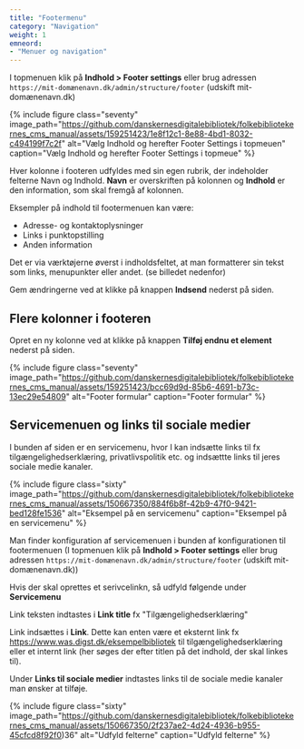 ```yaml
---
title: "Footermenu"
category: "Navigation"
weight: 1
emneord:
- "Menuer og navigation"
---
```


I topmenuen klik på **Indhold > Footer settings** eller brug adressen `https://mit-domænenavn.dk/admin/structure/footer` (udskift mit-domænenavn.dk)

{% include figure class="seventy" image_path="https://github.com/danskernesdigitalebibliotek/folkebibliotekernes_cms_manual/assets/159251423/1e8f12c1-8e88-4bd1-8032-c494199f7c2f" alt="Vælg Indhold og herefter Footer Settings i topmeuen" caption="Vælg Indhold og herefter Footer Settings i topmeue" %}

Hver kolonne i footeren udfyldes med sin egen rubrik, der indeholder felterne Navn og Indhold. **Navn** er overskriften på kolonnen og **Indhold** er den information, som skal fremgå af kolonnen. 

Eksempler på indhold til footermenuen kan være:

- Adresse- og kontaktoplysninger
- Links i punktopstilling
- Anden information

Det er via værktøjerne øverst i indholdsfeltet, at man formatterer sin tekst som links, menupunkter eller andet. (se billedet nedenfor)

Gem ændringerne ved at klikke på knappen **Indsend** nederst på siden.

## Flere kolonner i footeren

Opret en ny kolonne ved at klikke på knappen **Tilføj endnu et element** nederst på siden.

{% include figure class="seventy" image_path="https://github.com/danskernesdigitalebibliotek/folkebibliotekernes_cms_manual/assets/159251423/bcc69d9d-85b6-4691-b73c-13ec29e54809" alt="Footer formular" caption="Footer formular" %}

## Servicemenuen og links til sociale medier

I bunden af siden er en servicemenu, hvor I kan indsætte links til fx tilgængelighedserklæring, privatlivspolitik etc. og indsættte links til jeres sociale medie kanaler.

{% include figure class="sixty" image_path="https://github.com/danskernesdigitalebibliotek/folkebibliotekernes_cms_manual/assets/150667350/884f6b8f-42b9-47f0-9421-bed128fe1536" alt="Eksempel på en servicemenu" caption="Eksempel på en servicemenu" %}

Man finder konfiguration af servicemenuen i bunden af konfigurationen til footermenuen (I topmenuen klik på **Indhold > Footer settings** eller brug adressen `https://mit-domænenavn.dk/admin/structure/footer` (udskift mit-domænenavn.dk))

Hvis der skal oprettes et serivcelinkn, så udfyld følgende under **Servicemenu** 

Link teksten indtastes i **Link title** fx "Tilgængelighedserklæring"

Link indsættes i **Link**. Dette kan enten være et eksternt link fx https://www.was.digst.dk/eksempelbibliotek til tilgængelighedserklæring eller et internt link (her søges der efter titlen på det indhold, der skal linkes til).

Under **Links til sociale medier** indtastes links til de sociale medie kanaler man ønsker at tilføje.

{% include figure class="sixty" image_path="https://github.com/danskernesdigitalebibliotek/folkebibliotekernes_cms_manual/assets/150667350/2f237ae2-4d24-4936-b955-45cfcd8f92f0)36" alt="Udfyld felterne" caption="Udfyld felterne" %}
